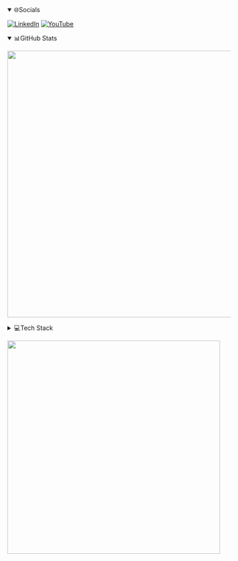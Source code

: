 <details open>
  <summary>🌐Socials</summary>
  
  [![LinkedIn](https://img.shields.io/badge/LinkedIn-%230077B5.svg?logo=linkedin&logoColor=white)](https://linkedin.com/in/hyo-chan-jang-b88a82192) [![YouTube](https://img.shields.io/badge/YouTube-%23FF0000.svg?logo=YouTube&logoColor=white)](https://www.youtube.com/channel/UCy0YwPrjRbcmb4A110xx4zg) 
  
</details>

<details open>
  <summary>📊GitHub Stats</summary>

  <a href="https://stats.dooboo.io"><img src="https://stats.dooboo.io/api/github-stats-advanced?login=hyochan" width="600" /></a>

</details>

<details>
  <summary>💻Tech Stack</summary>
  
  ![React](https://img.shields.io/badge/react-%2320232a.svg?style=for-the-badge&logo=react&logoColor=%2361DAFB)
  ![React Native](https://img.shields.io/badge/react_native-%2320232a.svg?style=for-the-badge&logo=react&logoColor=%2361DAFB) 
  ![Expo](https://img.shields.io/badge/expo-1C1E24?style=for-the-badge&logo=expo&logoColor=#D04A37)
  ![GraphQL](https://img.shields.io/badge/-GraphQL-E10098?style=for-the-badge&logo=graphql&logoColor=white)
  ![TypeScript](https://img.shields.io/badge/typescript-%23007ACC.svg?style=for-the-badge&logo=typescript&logoColor=white)
  ![Python](https://img.shields.io/badge/python-%23007ACC.svg?style=for-the-badge&logo=python&logoColor=white)
  ![OpenAI](https://img.shields.io/badge/openai-%2320232a.svg?style=for-the-badge&logo=openai&logoColor=%2361DAFB)
  
</details>

<a href="https://stats.dooboo.io"><img src="https://github-readme-stats.vercel.app/api?username=hyochan&show_icons=true&theme=radical" width="480" /></a>
